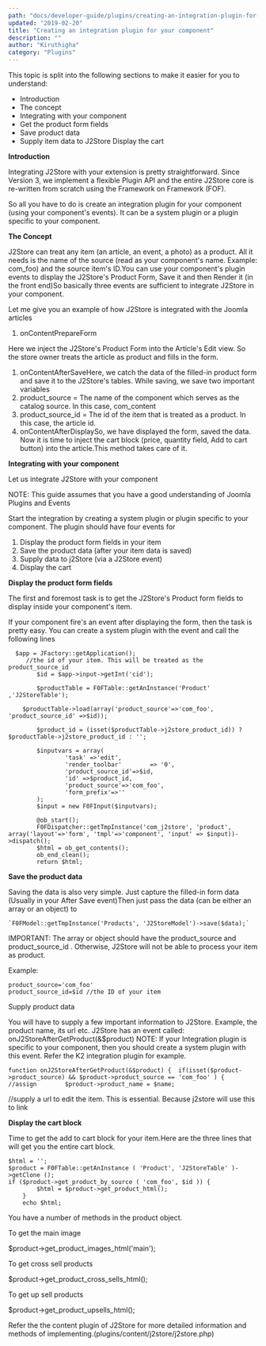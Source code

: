 ```yaml
---
path: "docs/developer-guide/plugins/creating-an-integration-plugin-for-your-component"
updated: "2019-02-20"
title: "Creating an integration plugin for your component"
description: ""
author: "Kiruthigha"
category: "Plugins"
---
```


This topic is split into the following sections to make it easier for you to understand: 

* Introduction
* The concept
* Integrating with your component
* Get the product form fields
* Save product data
* Supply item data to J2Store Display the cart


**Introduction**

Integrating J2Store with your extension is pretty straightforward. Since Version 3, we implement a flexible Plugin API and the entire J2Store core is re-written from scratch using the Framework on Framework (FOF).

So all you have to do is create an integration plugin for your component (using your component's events). It can be a system plugin or a plugin specific to your component.

**The Concept**

J2Store can treat any item (an article, an event, a photo) as a product. All it needs is the name of the source (read as your component's name. Example: com_foo) and the source item's ID.You can use your component's plugin events to display the J2Store's Product Form, Save it and then Render it (in the front end)So basically three events are sufficient to integrate J2Store in your component.

Let me give you an example of how J2Store is integrated with the Joomla articles

1. onContentPrepareForm

Here we inject the J2Store's Product Form into the Article's Edit view. So the store owner treats the article as product and fills in the form.

1. onContentAfterSaveHere, we catch the data of the filled-in product form and save it to the J2Store's tables. While saving, we save two important variables
2. product_source = The name of the component which serves as the catalog source. In this case, com_content
3. product_source_id = The id of the item that is treated as a product. In this case, the article id.
4. onContentAfterDisplaySo, we have displayed the form, saved the data. Now it is time to inject the cart block (price, quantity field, Add to cart button) into the article.This method takes care of it.


**Integrating with your component**

Let us integrate J2Store with your component

NOTE: This guide assumes that you have a good understanding of Joomla Plugins and Events

Start the integration by creating a system plugin or plugin specific to your component. The plugin should have four events for

1. Display the product form fields in your item
2. Save the product data (after your item data is saved)
3. Supply data to j2Store (via a J2Store event)
4. Display the cart


**Display the product form fields**

The first and foremost task is to get the J2Store's Product form fields to display inside your component's item.

If your component fire's an event after displaying the form, then the task is pretty easy. You can create a system plugin with the event and call the following lines

      $app = JFactory::getApplication();
         //the id of your item. This will be treated as the product_source_id
      	 	$id = $app->input->getInt('cid');

      	 	$productTable = F0FTable::getAnInstance('Product' ,'J2StoreTable');
      			
      	$productTable->load(array('product_source'=>'com_foo', 'product_source_id' =>$id));
      	
      		$product_id = (isset($productTable->j2store_product_id)) ? $productTable->j2store_product_id : '';

      	 	$inputvars = array(
      	 			'task' =>'edit',
      	 			'render_toolbar'        => '0',
      	 			'product_source_id'=>$id,
      	 			'id' =>$product_id,
      	 			'product_source'=>'com_foo',
      	 			'form_prefix'=>''
      	 	);
      	 	$input = new F0FInput($inputvars);

      	 	@ob_start();
      		F0FDispatcher::getTmpInstance('com_j2store', 'product', array('layout'=>'form', 'tmpl'=>'component', 'input' => $input))->dispatch();
      		$html = ob_get_contents();
      		ob_end_clean();
      		return $html;



**Save the product data**

Saving the data is also very simple. Just capture the filled-in form data (Usually in your After Save event)Then just pass the data (can be either an array or an object) to

	`F0FModel::getTmpInstance('Products', 'J2StoreModel')->save($data);`


IMPORTANT: The array or object should have the product_source and product_source_id . Otherwise, J2Store will not be able to process your item as product.

Example:

```
product_source='com_foo'
product_source_id=$id //the ID of your item
```

Supply product data

You will have to supply a few important information to J2Store. Example, the product name, its url etc. J2Store has an event called: onJ2StoreAfterGetProduct(&$product) NOTE: If your Integration plugin is specific to your component, then you should create a system plugin with this event. Refer the K2 integration plugin for example.

```
function onJ2StoreAfterGetProduct(&$product) {	if(isset($product->product_source) && $product->product_source == 'com_foo' ) {		//assign		$product->product_name = $name;	

```

//supply a url to edit the item. 
This is essential. Because j2store will use this to link

**Display the cart block**

Time to get the add to cart block for your item.Here are the three lines that will get you the entire cart block.

```
$html = '';
$product = F0FTable::getAnInstance ( 'Product', 'J2StoreTable' )->getClone ();
if ($product->get_product_by_source ( 'com_foo', $id )) {
		$html = $product->get_product_html();
	}
	echo $html;
```

You have a number of methods in the product object.

To get the main image

$product->get_product_images_html('main');

To get cross sell products

$product->get_product_cross_sells_html();

To get up sell products

$product->get_product_upsells_html();

Refer the the content plugin of J2Store for more detailed information and methods of implementing.(plugins/content/j2store/j2store.php)

